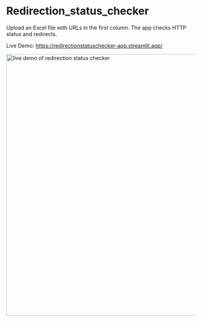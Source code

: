 # Redirection_status_checker

Upload an Excel file with URLs in the first column. The app checks HTTP status and redirects.

Live Demo: https://redirectionstatuschecker-app.streamlit.app/

<img width="1807" height="698" alt="live demo of redirection status checker" src="https://github.com/user-attachments/assets/69d410c4-f7ae-40f9-a21d-078c36106bae" />
